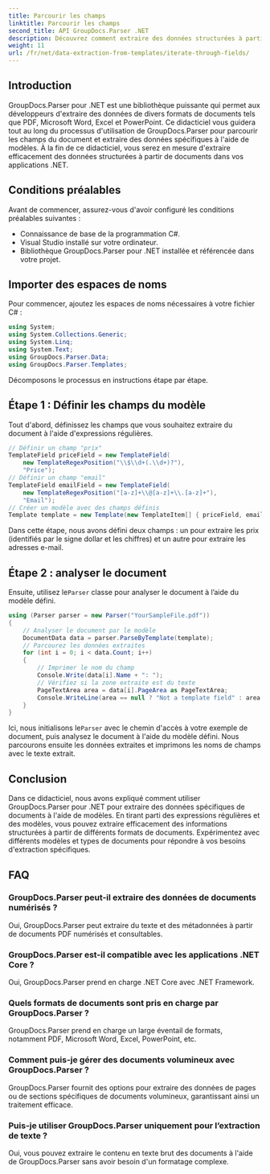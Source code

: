 ```yaml
---
title: Parcourir les champs
linktitle: Parcourir les champs
second_title: API GroupDocs.Parser .NET
description: Découvrez comment extraire des données structurées à partir de documents à l'aide de GroupDocs.Parser pour .NET. Améliorez vos applications .NET avec des capacités d'extraction de données documentaires.
weight: 11
url: /fr/net/data-extraction-from-templates/iterate-through-fields/
---
```

## Introduction
GroupDocs.Parser pour .NET est une bibliothèque puissante qui permet aux développeurs d'extraire des données de divers formats de documents tels que PDF, Microsoft Word, Excel et PowerPoint. Ce didacticiel vous guidera tout au long du processus d'utilisation de GroupDocs.Parser pour parcourir les champs du document et extraire des données spécifiques à l'aide de modèles. À la fin de ce didacticiel, vous serez en mesure d'extraire efficacement des données structurées à partir de documents dans vos applications .NET.
## Conditions préalables
Avant de commencer, assurez-vous d'avoir configuré les conditions préalables suivantes :
- Connaissance de base de la programmation C#.
- Visual Studio installé sur votre ordinateur.
- Bibliothèque GroupDocs.Parser pour .NET installée et référencée dans votre projet.

## Importer des espaces de noms
Pour commencer, ajoutez les espaces de noms nécessaires à votre fichier C# :
```csharp
using System;
using System.Collections.Generic;
using System.Linq;
using System.Text;
using GroupDocs.Parser.Data;
using GroupDocs.Parser.Templates;
```
Décomposons le processus en instructions étape par étape.
## Étape 1 : Définir les champs du modèle
Tout d'abord, définissez les champs que vous souhaitez extraire du document à l'aide d'expressions régulières.
```csharp
// Définir un champ "prix"
TemplateField priceField = new TemplateField(
    new TemplateRegexPosition("\\$\\d+(.\\d+)?"),
    "Price");
// Définir un champ "email"
TemplateField emailField = new TemplateField(
    new TemplateRegexPosition("[a-z]+\\@[a-z]+\\.[a-z]+"),
    "Email");
// Créer un modèle avec des champs définis
Template template = new Template(new TemplateItem[] { priceField, emailField });
```
Dans cette étape, nous avons défini deux champs : un pour extraire les prix (identifiés par le signe dollar et les chiffres) et un autre pour extraire les adresses e-mail.
## Étape 2 : analyser le document
 Ensuite, utilisez le`Parser` classe pour analyser le document à l’aide du modèle défini.
```csharp
using (Parser parser = new Parser("YourSampleFile.pdf"))
{
    // Analyser le document par le modèle
    DocumentData data = parser.ParseByTemplate(template);
    // Parcourez les données extraites
    for (int i = 0; i < data.Count; i++)
    {
        // Imprimer le nom du champ
        Console.Write(data[i].Name + ": ");
        // Vérifiez si la zone extraite est du texte
        PageTextArea area = data[i].PageArea as PageTextArea;
        Console.WriteLine(area == null ? "Not a template field" : area.Text);
    }
}
```
 Ici, nous initialisons le`Parser` avec le chemin d'accès à votre exemple de document, puis analysez le document à l'aide du modèle défini. Nous parcourons ensuite les données extraites et imprimons les noms de champs avec le texte extrait.
## Conclusion
Dans ce didacticiel, nous avons expliqué comment utiliser GroupDocs.Parser pour .NET pour extraire des données spécifiques de documents à l'aide de modèles. En tirant parti des expressions régulières et des modèles, vous pouvez extraire efficacement des informations structurées à partir de différents formats de documents. Expérimentez avec différents modèles et types de documents pour répondre à vos besoins d'extraction spécifiques.

## FAQ
### GroupDocs.Parser peut-il extraire des données de documents numérisés ?
Oui, GroupDocs.Parser peut extraire du texte et des métadonnées à partir de documents PDF numérisés et consultables.
### GroupDocs.Parser est-il compatible avec les applications .NET Core ?
Oui, GroupDocs.Parser prend en charge .NET Core avec .NET Framework.
### Quels formats de documents sont pris en charge par GroupDocs.Parser ?
GroupDocs.Parser prend en charge un large éventail de formats, notamment PDF, Microsoft Word, Excel, PowerPoint, etc.
### Comment puis-je gérer des documents volumineux avec GroupDocs.Parser ?
GroupDocs.Parser fournit des options pour extraire des données de pages ou de sections spécifiques de documents volumineux, garantissant ainsi un traitement efficace.
### Puis-je utiliser GroupDocs.Parser uniquement pour l’extraction de texte ?
Oui, vous pouvez extraire le contenu en texte brut des documents à l'aide de GroupDocs.Parser sans avoir besoin d'un formatage complexe.